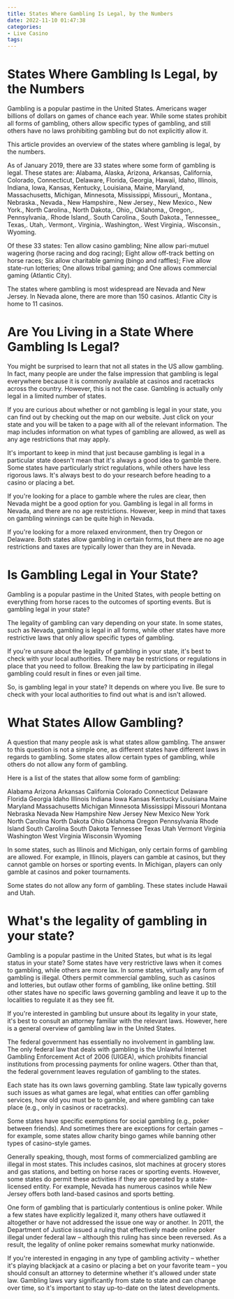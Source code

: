 ```yaml
---
title: States Where Gambling Is Legal, by the Numbers
date: 2022-11-10 01:47:38
categories:
- Live Casino
tags:
---
```



#  States Where Gambling Is Legal, by the Numbers

Gambling is a popular pastime in the United States. Americans wager billions of dollars on games of chance each year. While some states prohibit all forms of gambling, others allow specific types of gambling, and still others have no laws prohibiting gambling but do not explicitly allow it.

This article provides an overview of the states where gambling is legal, by the numbers.

As of January 2019, there are 33 states where some form of gambling is legal. These states are:
Alabama, Alaska, Arizona, Arkansas, California, Colorado, Connecticut, Delaware, Florida, Georgia, Hawaii, Idaho, Illinois, Indiana, Iowa, Kansas, Kentucky, Louisiana, Maine, Maryland, Massachusetts, Michigan, Minnesota, Mississippi, Missouri,, Montana., Nebraska., Nevada., New Hampshire., New Jersey., New Mexico., New York., North Carolina., North Dakota,. Ohio,, Oklahoma,, Oregon,. Pennsylvania,. Rhode Island,. South Carolina., South Dakota., Tennessee,, Texas,. Utah,. Vermont,. Virginia,. Washington,. West Virginia,. Wisconsin., Wyoming.

Of these 33 states: 
Ten allow casino gambling; 
Nine allow pari-mutuel wagering (horse racing and dog racing); 
Eight allow off-track betting on horse races; 
Six allow charitable gaming (bingo and raffles); 
Five allow state-run lotteries; 
One allows tribal gaming; and 
One allows commercial gaming (Atlantic City).

The states where gambling is most widespread are Nevada and New Jersey. In Nevada alone, there are more than 150 casinos. Atlantic City is home to 11 casinos.

#  Are You Living in a State Where Gambling Is Legal?

You might be surprised to learn that not all states in the US allow gambling. In fact, many people are under the false impression that gambling is legal everywhere because it is commonly available at casinos and racetracks across the country. However, this is not the case. Gambling is actually only legal in a limited number of states.

If you are curious about whether or not gambling is legal in your state, you can find out by checking out the map on our website. Just click on your state and you will be taken to a page with all of the relevant information. The map includes information on what types of gambling are allowed, as well as any age restrictions that may apply.

It's important to keep in mind that just because gambling is legal in a particular state doesn't mean that it's always a good idea to gamble there. Some states have particularly strict regulations, while others have less rigorous laws. It's always best to do your research before heading to a casino or placing a bet.

If you're looking for a place to gamble where the rules are clear, then Nevada might be a good option for you. Gambling is legal in all forms in Nevada, and there are no age restrictions. However, keep in mind that taxes on gambling winnings can be quite high in Nevada.

If you're looking for a more relaxed environment, then try Oregon or Delaware. Both states allow gambling in certain forms, but there are no age restrictions and taxes are typically lower than they are in Nevada.

#  Is Gambling Legal in Your State?

Gambling is a popular pastime in the United States, with people betting on everything from horse races to the outcomes of sporting events. But is gambling legal in your state?

The legality of gambling can vary depending on your state. In some states, such as Nevada, gambling is legal in all forms, while other states have more restrictive laws that only allow specific types of gambling.

If you're unsure about the legality of gambling in your state, it's best to check with your local authorities. There may be restrictions or regulations in place that you need to follow. Breaking the law by participating in illegal gambling could result in fines or even jail time.

So, is gambling legal in your state? It depends on where you live. Be sure to check with your local authorities to find out what is and isn't allowed.

#  What States Allow Gambling?

A question that many people ask is what states allow gambling. The answer to this question is not a simple one, as different states have different laws in regards to gambling. Some states allow certain types of gambling, while others do not allow any form of gambling.

Here is a list of the states that allow some form of gambling:

Alabama
Arizona
Arkansas
California
Colorado
Connecticut
Delaware
Florida
Georgia
Idaho
Illinois
Indiana
Iowa
Kansas
Kentucky
Louisiana
Maine
Maryland Massachusetts Michigan Minnesota Mississippi Missouri Montana Nebraska Nevada New Hampshire New Jersey New Mexico New York North Carolina North Dakota Ohio Oklahoma Oregon Pennsylvania Rhode Island South Carolina South Dakota Tennessee Texas Utah Vermont Virginia Washington West Virginia Wisconsin Wyoming   



  In some states, such as Illinois and Michigan, only certain forms of gambling are allowed. For example, in Illinois, players can gamble at casinos, but they cannot gamble on horses or sporting events. In Michigan, players can only gamble at casinos and poker tournaments.   



  Some states do not allow any form of gambling. These states include Hawaii and Utah.

#  What's the legality of gambling in your state?

Gambling is a popular pastime in the United States, but what is its legal status in your state? Some states have very restrictive laws when it comes to gambling, while others are more lax. In some states, virtually any form of gambling is illegal. Others permit commercial gambling, such as casinos and lotteries, but outlaw other forms of gambling, like online betting. Still other states have no specific laws governing gambling and leave it up to the localities to regulate it as they see fit.

If you're interested in gambling but unsure about its legality in your state, it's best to consult an attorney familiar with the relevant laws. However, here is a general overview of gambling law in the United States.

The federal government has essentially no involvement in gambling law. The only federal law that deals with gambling is the Unlawful Internet Gambling Enforcement Act of 2006 (UIGEA), which prohibits financial institutions from processing payments for online wagers. Other than that, the federal government leaves regulation of gambling to the states.

Each state has its own laws governing gambling. State law typically governs such issues as what games are legal, what entities can offer gambling services, how old you must be to gamble, and where gambling can take place (e.g., only in casinos or racetracks).

Some states have specific exemptions for social gambling (e.g., poker between friends). And sometimes there are exceptions for certain games – for example, some states allow charity bingo games while banning other types of casino-style games.

Generally speaking, though, most forms of commercialized gambling are illegal in most states. This includes casinos, slot machines at grocery stores and gas stations, and betting on horse races or sporting events. However, some states do permit these activities if they are operated by a state-licensed entity. For example, Nevada has numerous casinos while New Jersey offers both land-based casinos and sports betting.

One form of gambling that is particularly contentious is online poker. While a few states have explicitly legalized it, many others have outlawed it altogether or have not addressed the issue one way or another. In 2011, the Department of Justice issued a ruling that effectively made online poker illegal under federal law – although this ruling has since been reversed. As a result, the legality of online poker remains somewhat murky nationwide.

If you're interested in engaging in any type of gambling activity – whether it's playing blackjack at a casino or placing a bet on your favorite team – you should consult an attorney to determine whether it's allowed under state law. Gambling laws vary significantly from state to state and can change over time, so it's important to stay up-to-date on the latest developments.